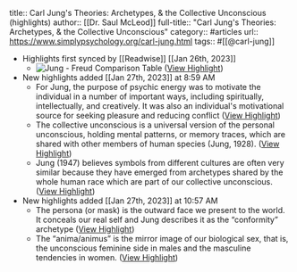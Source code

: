 title:: Carl Jung's Theories: Archetypes, & the Collective Unconscious (highlights)
author:: [[Dr. Saul McLeod]]
full-title:: "Carl Jung's Theories: Archetypes, & the Collective Unconscious"
category:: #articles
url:: https://www.simplypsychology.org/carl-jung.html
tags:: #[[@carl-jung]]

- Highlights first synced by [[Readwise]] [[Jan 26th, 2023]]
	- ![Jung - Freud Comparison Table](https://www.simplypsychology.org/carl-jung.html/jung-freud.jpg?ezimgfmt=rs:500x324/rscb36/ng:webp/ngcb36) ([View Highlight](https://read.readwise.io/read/01gqppcew47be3qe49grz14n7m))
- New highlights added [[Jan 27th, 2023]] at 8:59 AM
	- For Jung, the purpose of psychic energy was to motivate the individual in a number of important ways, including spiritually, intellectually, and creatively. It was also an individual's motivational source for seeking pleasure and reducing conflict ([View Highlight](https://read.readwise.io/read/01gqqztjhxpcm07e8zvxrvwhz0))
	- The collective unconscious is a universal version of the personal unconscious, holding mental patterns, or memory traces, which are shared with other members of human species (Jung, 1928). ([View Highlight](https://read.readwise.io/read/01gqqzv3jg8njxrkezb7t4ycta))
	- Jung (1947) believes symbols from different cultures are often very similar because they have emerged from archetypes shared by the whole human race which are part of our collective unconscious. ([View Highlight](https://read.readwise.io/read/01gqqzvk5zqs4qq5emckv1jzgb))
- New highlights added [[Jan 27th, 2023]] at 10:57 AM
	- The persona (or mask) is the outward face we present to the world. It conceals our real self and Jung describes it as the “conformity” archetype ([View Highlight](https://read.readwise.io/read/01gqr65sg8mad0g3kykfqp37kp))
	- The “anima/animus” is the mirror image of our biological sex, that is, the unconscious feminine side in males and the masculine tendencies in women. ([View Highlight](https://read.readwise.io/read/01gqr661tfw5yz1hkqd3mebb69))